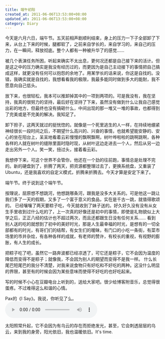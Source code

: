 ```yaml
---
title: 端午初阳
created_at: 2011-06-06T13:53:00+08:00
updated_at: 2011-06-06T13:53:00+08:00
category: Diary
---
```


今天是六月六日，端午节。五天前相声剧顺利结束，身上的压力一下子全部卸了下来，从台上下来的时候，腿都软了，之前来自学长的，来自学习的，来自己的压力，在一瞬间，释放彻底。整个人都有一种被升华了的感觉……

被几个表演任务所困，听起来确实不太出息，更何况还都是自己接下来的活计。但是这之中的压力确实是我没有经历过的，而更因为是自己主动接下的事情把自己搞成这样，就更没有任何可以抱怨的余地了。用某学长的话来说，你这是自找的。没错，我确实就是自找的，我想看看我的极限，我最多能同时做到多大的能耐，我不愿意向自己低头。

放下来，也很轻松，我本可以推卸掉其中的一项到两项的。可是我没有，我在坚持，我真的很努力的坚持，最后好在坚持了下来，虽然没有做到什么让我自己感觉出彩的地方，但最终也没有搞砸什么，中间出现的那一堆又一堆的事故，也都得到了完美或是不完美的解决。我知足了。

卸下担子，这两天就过的挺恍惚的。就像是一个死里逃生的人一样，在持续地绷紧神经很长一段时间之后，不期望什么高兴的、兴奋的事情，也就希望能安静的、安心的坐在阳台上，呆呆地看着云彩慢慢的飘啊飘啊，树叶哗啦啦的跳啊跳啊，各种各样的人就在树叶的缝隙里面时隐时现，从树叶这边走进去一个人，然后从另一边走出另外一个人。笑一笑，扭过头，接着看云彩。

我想停下来，可这个世界不会管你，他还在一个劲的往前跑，事情总是处理不完的。新的硬盘到了，折腾了两天，把资源都整理过去了，更换系统盘，又重装了Ubuntu，还是我喜欢的自定义模式，折腾来折腾去。今天才算是安定下来了。

端午节。终于说到这个端午节。

按理说，屈原想不想跳河，他想跳哪条河，跟我是没多大关系的。可是他这一跳让我们多了一天的假期，又多了一个富于意义的食品，实在是千古一跳，就值得歌颂的。
已经嚷嚷了两天要粽子吃，今天就收到了妹子送的。好久好久没有没有从女生手里收到过什么吃的了，上一次真的好像还是初中的事情，即使是礼物貌似上大学之后，正正八经的估计也不超过两次，而且还都跟生日没有任何关系……
看到别人送的吃的就想到了初中的美好时光，那是人生最幸福的时光，是想有的一切全部都有的时光，有哥们们的结帮，有女生们的暧昧，有门口的小吃一条街，有菜市场里的市井杂烩，有各种各样的成就，有老师的赞许，有校长的重视，有视野的膨胀，有人生的成长。

把粽子吃了吧，虽然它一路奔波都已经凉透了，可它还是粽子，它不会因为温度的降低而变得不是粽子；就像我，不会因为别人的期望而变得不是我一样。
什么长尾巴短尾巴的我分不清楚，对我来说食物只有好吃和不好吃的两种。这没什么明显的界限，甚至有的时候会因为某些意味而使得不好吃的也好吃起来。

写的时候不小心在豆瓣电台上听到的，送给大家吧。很少给博客附音乐，总觉得很蛋疼。不过难得这么和谐的心情。

Pax的《I Say》。我说，你听见了么。
<audio src="http://static.comic.naver.com/staticImages/COMICWEB/NAVER/bgsound/20081202/isay_320k.mp3" controls="controls" loop="loop"  autoplay="autoplay">Pax-I Say</audio>

太阳照常升起，它不会因为有乌云的存在而拒绝发光，甚至，它会刺透层层的乌云，来到我的身旁，阳光依旧，我也温暖依旧。It's time.

